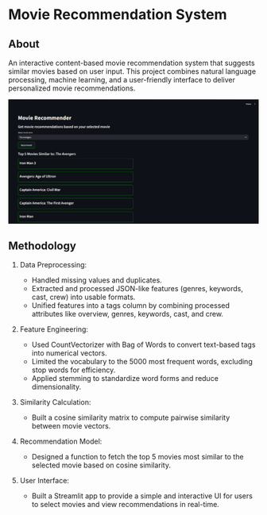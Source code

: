 # Movie Recommendation System

## About
An interactive content-based movie recommendation system that suggests similar movies based on user input. This project combines natural language processing, machine learning, and a user-friendly interface to deliver personalized movie recommendations.

![Website](website_ss.png)

## Methodology
1. Data Preprocessing:
    * Handled missing values and duplicates.
    * Extracted and processed JSON-like features (genres, keywords, cast, crew) into usable formats.
    * Unified features into a tags column by combining processed attributes like overview, genres, keywords, cast, and crew.

2. Feature Engineering:
    * Used CountVectorizer with Bag of Words to convert text-based tags into numerical vectors.
    * Limited the vocabulary to the 5000 most frequent words, excluding stop words for efficiency.
    * Applied stemming to standardize word forms and reduce dimensionality.

3. Similarity Calculation:
    * Built a cosine similarity matrix to compute pairwise similarity between movie vectors.

4. Recommendation Model:
    * Designed a function to fetch the top 5 movies most similar to the selected movie based on cosine similarity.

5. User Interface:
    * Built a Streamlit app to provide a simple and interactive UI for users to select movies and view recommendations in real-time.

